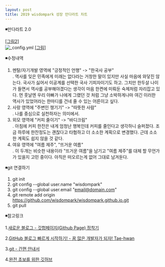 ```yaml
---
layout: post
title: 2019 wisdompark 성장 만다라트 차트
---
```


◾만다라트 2.0

[[그림2]](https://wisdompark.github.io/images/2019_만다라트캡쳐_V2.0.PNG)    
![_config.yml]({{site.baseurl}}/images/2019_만다라트캡쳐_V2.0.PNG )
[[그림]](https://wisdompark.github.io/images/2019_만다라트캡쳐.PNG)      

◾수정내역
1. 멘탈/자기개발 영역에 "긍정적인 언행" -> "한국사 공부"  
  . 역사를 잊은 민족에게 미래는 없다라는 거창한 말이 있지만 사실 마음에 와닿진 않는다. 국사가 싫어서 이공계를 선택한 국사 기피자이기도 하고. 그치만 한두살 나이가 들면서 역사를 공부해야겠다는 생각이 마음 한켠에 미뤄둔 숙제처럼 자리잡고 있다. 먼 훗날엔 우리 아빠가 나에게 그랬던 것 처럼 그냥 소박하게나마 여긴 이러한 역사가 있었어라는 한마디를 건네 줄 수 있는 어른이고 싶다.  
2. 사랑 영역에 "주변인 챙기기" -> "따뜻한 사람"  
  . 나를 중심으로 실천하자는 의미에서.
3. 외모 영역에 "커피 줄이기" -> "바디크림"  
  . 아침에 커피 한잔은 내게 엄청난 행복인데 커피를 줄인다고 생각하니 슬퍼졌다. 조금 하루에 한잔정도는 괜찮다고 타협하고 더 소소한 계획으로 변경했다. 근데 소소한 계획도 쉽지 않을 것 같다.
4. 여유 영역에 "여름 제주", "뜨거운 여름"  
  . 이 두개는 비슷한 내용이라 "뜨거운 여름"을 남기고 "여름 제주"를 대체 할 무언가가 있을지 고민 중이다. 아직은 떠오르는게 없어 그대로 남겨둔다.

◾git 연결하기
1. git init
2. git config --global user.name "wisdompark"
3. git config --global user.email "email@domain.com"
4. git remote add origin https://github.com/wisdompark/wisdompark.github.io.git
5. git pull

◾참고링크

1.[새로운 블로그 - 깃헙페이지(Github Page) 정착기](https://hyungyunlim.github.io/2017-06-11/start-blogging)

2.[GitHub 블로그 빠르게 시작하기! - 꿈 많은 개발자가 되자! Tae-hwan](https://thdev.net/653)

3.[git - 간편 안내서](https://rogerdudler.github.io/git-guide/index.ko.html)

4.[완전 초보를 위한 깃허브](https://nolboo.kim/blog/2013/10/06/github-for-beginner/)
